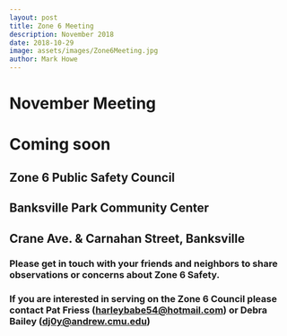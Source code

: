 ```yaml
---
layout: post
title: Zone 6 Meeting
description: November 2018
date: 2018-10-29
image: assets/images/Zone6Meeting.jpg
author: Mark Howe
---
```




# November Meeting

# Coming soon


## Zone 6 Public Safety Council
## Banksville Park Community Center
##  Crane Ave. & Carnahan Street, Banksville


### Please get in touch with your friends and neighbors to share observations or concerns about Zone 6 Safety.

### If you are interested in serving on the Zone 6 Council please contact Pat Friess (harleybabe54@hotmail.com) or Debra Bailey (dj0y@andrew.cmu.edu)



